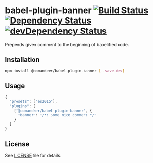 # babel-plugin-banner [![Build Status](https://travis-ci.org/Comandeer/babel-plugin-banner.svg?branch=master)](https://travis-ci.org/Comandeer/babel-plugin-banner) [![Dependency Status](https://david-dm.org/Comandeer/babel-plugin-banner.svg)](https://david-dm.org/Comandeer/babel-plugin-banner) [![devDependency Status](https://david-dm.org/Comandeer/babel-plugin-banner/dev-status.svg)](https://david-dm.org/Comandeer/babel-plugin-banner#info=devDependencies)

Prepends given comment to the beginning of babelified code.

## Installation

```bash
npm install @comandeer/babel-plugin-banner [--save-dev]
```

## Usage

```javascript
{
  "presets": ["es2015"],
  "plugins": [
    ["@comandeer/babel-plugin-banner", {
      "banner": "/*! Some nice comment */"
    }]
  ]
}
```

## License

See [LICENSE](./LICENSE) file for details.
